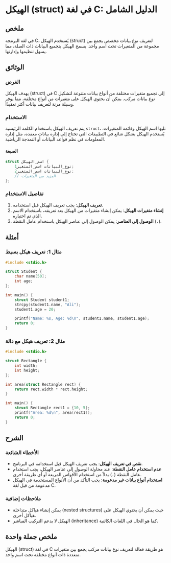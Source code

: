 <!--
Meta Description: # الهيكل (struct) في لغة C: الدليل الشامل ## ملخص في لغة البرمجة C، يُستخدم الهيكل (struct) لتعريف نوع بيانات مخصص يجمع بين مجموعة من المتغيرات تحت اس...
Meta Keywords: الهيكل, struct, بيانات, تعريف, int
-->

# الهيكل (struct) في لغة C: الدليل الشامل

## ملخص
في لغة البرمجة C، يُستخدم الهيكل (struct) لتعريف نوع بيانات مخصص يجمع بين مجموعة من المتغيرات تحت اسم واحد. يسمح الهيكل بتجميع البيانات ذات الصلة، مما يسهل تنظيمها وإدارتها.

## الوثائق
### الغرض
يهدف الهيكل (struct) في C إلى تجميع متغيرات مختلفة من أنواع بيانات متنوعة لتشكيل نوع بيانات مركب. يمكن أن يحتوي الهيكل على متغيرات من أنواع مختلفة، مما يوفر وسيلة مرنة لتعريف بيانات أكثر تعقيدًا.

### الاستخدام
يتم تعريف الهيكل باستخدام الكلمة الرئيسية `struct`، تليها اسم الهيكل وقائمة المتغيرات. يُستخدم الهيكل بشكل شائع في التطبيقات التي تحتاج إلى إدارة بيانات معقدة، مثل إدارة المعلومات في نظم قواعد البيانات أو النمذجة الرياضية.

#### الصيغة
```c
struct اسم_الهيكل {
    نوع_البيانات اسم_المتغير1;
    نوع_البيانات اسم_المتغير2;
    // المزيد من المتغيرات
};
```

### تفاصيل الاستخدام
1. **تعريف الهيكل**: يجب تعريف الهيكل قبل استخدامه.
2. **إنشاء متغيرات الهيكل**: يمكن إنشاء متغيرات من الهيكل بعد تعريفه، باستخدام الاسم الذي تم اختياره.
3. **الوصول إلى العناصر**: يمكن الوصول إلى عناصر الهيكل باستخدام عامل النقطة (`.`).

## أمثلة
### مثال 1: تعريف هيكل بسيط
```c
#include <stdio.h>

struct Student {
    char name[50];
    int age;
};

int main() {
    struct Student student1;
    strcpy(student1.name, "Ali");
    student1.age = 20;

    printf("Name: %s, Age: %d\n", student1.name, student1.age);
    return 0;
}
```

### مثال 2: تعريف هيكل مع دالة
```c
#include <stdio.h>

struct Rectangle {
    int width;
    int height;
};

int area(struct Rectangle rect) {
    return rect.width * rect.height;
}

int main() {
    struct Rectangle rect1 = {10, 5};
    printf("Area: %d\n", area(rect1));
    return 0;
}
```

## الشرح
### الأخطاء الشائعة
- **نقص في تعريف الهيكل**: يجب تعريف الهيكل قبل استخدامه في البرنامج.
- **عدم استخدام عامل النقطة**: عند محاولة الوصول إلى عناصر الهيكل، يجب استخدام عامل النقطة (`.`) بدلاً من استخدام الأقواس المربعة أو أي طريقة أخرى.
- **استخدام أنواع بيانات غير مدعومة**: يجب التأكد من أن الأنواع المستخدمة في الهيكل مدعومة من قبل لغة C.

### ملاحظات إضافية
- يمكن إنشاء هياكل متداخلة (nested structures) حيث يمكن أن يحتوي الهيكل على هياكل أخرى.
- الهيكل لا يدعم التركيب المباشر (inheritance) كما هو الحال في اللغات الكائنية.

## ملخص جملة واحدة
الهيكل (struct) في لغة C هو طريقة فعالة لتعريف نوع بيانات مركب يجمع بين متغيرات متعددة ذات أنواع مختلفة تحت اسم واحد.